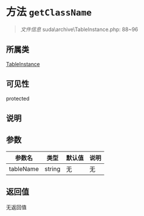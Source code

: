 # 方法 `getClassName`

> *文件信息* suda\archive\TableInstance.php: 88~96

## 所属类 

[TableInstance](../TableInstance.md)

## 可见性

 protected 

## 说明



## 参数


| 参数名 | 类型 | 默认值 | 说明 |
|--------|-----|-------|-------|
| tableName |  string | 无 | 无 |



## 返回值

无返回值
